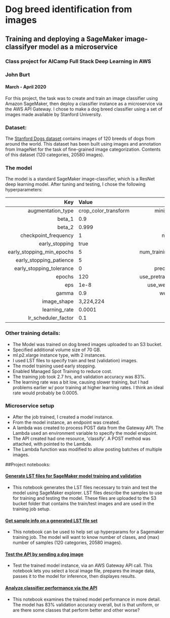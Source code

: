 # Dog breed identification from images
## Training and deploying a SageMaker image-classifyer model as a microservice

### Class project for AICamp Full Stack Deep Learning in AWS

### John Burt
#### March - April 2020

For this project, the task was to create and train an image classifier using Amazon SageMaker, then deploy a classifier instance as a microservice via the AWS API Gateway. I chose to make a dog breed classifier using a set of images made available by Stanford University. 

### Dataset:
The [Stanford Dogs dataset](http://vision.stanford.edu/aditya86/ImageNetDogs/) contains images of 120 breeds of dogs from around the world. This dataset has been built using images and annotation from ImageNet for the task of fine-grained image categorization. Contents of this dataset (120 categories, 20580 images).

### The model

The model is a standard SageMaker image-classifier, which is a ResNet deep learning model. After tuning and testing, I chose the following hyperparameters:

|Key|Value| |Key|Value|
|-:|:-|--|-:|:-|
|augmentation_type|crop_color_transform| |mini_batch_size|32|
|beta_1|0.9| |momentum|0.9|
|beta_2|0.999|  |multi_label|0|
|checkpoint_frequency|1| |num_classes|120|
|early_stopping|true| |num_layers|50|
|early_stopping_min_epochs|5| |num_training_samples|16464|
|early_stopping_patience|5| |optimizer|sgd|
|early_stopping_tolerance|0| |precision_dtype|float32|
|epochs|120| |use_pretrained_model|1|
|eps|1e-8| |use_weighted_loss|0|
|gamma|0.9| |weight_decay|0.0001|
|image_shape|3,224,224| | | |
|learning_rate|0.0001| | | |
|lr_scheduler_factor|0.1| | | |

### Other training details:
- The Model was trained on dog breed images uploaded to an S3 bucket. 
- Specified additional volume size of 70 GB.
- ml.p2.xlarge instance type, with 2 instances.
- I used LST files to specify train and test (validation) images. 
- The model training used early stopping.
- Enabled Managed Spot Training to reduce cost.
- The training job took 2.7 hrs, and validation accuracy was 83%.
- The learning rate was a bit low, causing slower training, but I had problems earlier w/ poor training at higher learning rates. I think an ideal rate would probably be 0.0005.

### Microservice setup
- After the job trained, I created a model instance.
- From the model instance, an endpoint was created.
- A lambda was created to process POST data from the Gateway API. The Lambda used an environment variable to specify the model endpoint.
- The API created had one resource, 'classify'. A POST method was attached, with pointed to the Lambda. 
- The Lambda function was modified to allow posting batches of multiple images.

##Project notebooks:


#### [Generate LST files for SageMaker model training and validation](dog_breed_id_test_API_manual.ipynb)

- This notebook generates the LST files necessary to train and test the model using SageMaker explorer. LST files describe the samples to use for training and testing the model. These files are uploaded to the S3 bucket folder that contains the train/test images and are used in the training job setup.


#### [Get sample info on a generated LST file set](dog_breed_classifier_get_LST_info.ipynb)

- This notebook can be used to help set up hyperparams for a Sagemaker training job. The model will want to know number of clases, and (max) number of samples (120 categories, 20580 images).


#### [Test the API by sending a dog image](dog_breed_id_test_API_manual.ipynb)

- Test the trained model instance, via an AWS Gateway API call. This notebook lets you select a local image file, prepares the image data, passes it to the model for inference, then displayes results.


#### [Analyze classifier performance via the API](dog_breed_id_test_API_valset.ipynb)

- This notebook examines the trained model performance in more detail. The model has 83% validation accuracy overall, but is that uniform, or are there some classes that perform better and other worse? 










